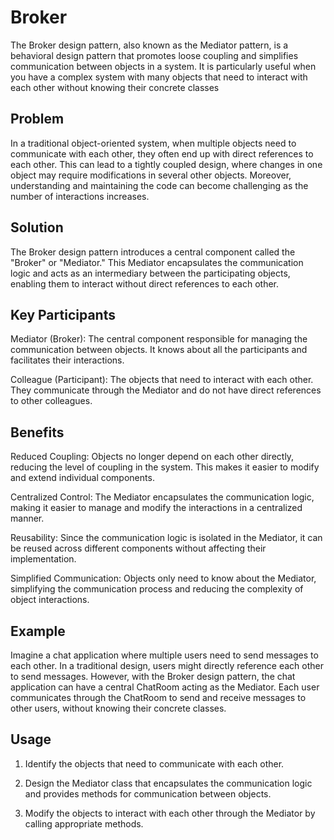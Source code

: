 # Broker

The Broker design pattern, also known as the Mediator pattern, is a behavioral design pattern that promotes loose coupling and simplifies communication between 
objects in a system. It is particularly useful when you have a complex system with many objects that need to interact with each other without knowing their 
concrete classes

## Problem

In a traditional object-oriented system, when multiple objects need to communicate with each other, they often end up with direct references to each other. This 
can lead to a tightly coupled design, where changes in one object may require modifications in several other objects. Moreover, understanding and maintaining the 
code can become challenging as the number of interactions increases.

## Solution

The Broker design pattern introduces a central component called the "Broker" or "Mediator." This Mediator encapsulates the communication logic and acts as an 
intermediary between the participating objects, enabling them to interact without direct references to each other.

## Key Participants

Mediator (Broker): The central component responsible for managing the communication between objects. It knows about all the participants and facilitates their interactions.

Colleague (Participant): The objects that need to interact with each other. They communicate through the Mediator and do not have direct references to other colleagues.

## Benefits

Reduced Coupling: Objects no longer depend on each other directly, reducing the level of coupling in the system. This makes it easier to modify and extend individual components.

Centralized Control: The Mediator encapsulates the communication logic, making it easier to manage and modify the interactions in a centralized manner.

Reusability: Since the communication logic is isolated in the Mediator, it can be reused across different components without affecting their implementation.

Simplified Communication: Objects only need to know about the Mediator, simplifying the communication process and reducing the complexity of object interactions.

## Example 

Imagine a chat application where multiple users need to send messages to each other. In a traditional design, users might directly reference each other to send 
messages. However, with the Broker design pattern, the chat application can have a central ChatRoom acting as the Mediator. Each user communicates through the 
ChatRoom to send and receive messages to other users, without knowing their concrete classes.

## Usage

1. Identify the objects that need to communicate with each other.

2. Design the Mediator class that encapsulates the communication logic and provides methods for communication between objects.

3. Modify the objects to interact with each other through the Mediator by calling appropriate methods.

